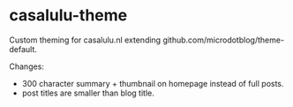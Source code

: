 # casalulu-theme
Custom theming for casalulu.nl extending github.com/microdotblog/theme-default.

Changes:
- 300 character summary + thumbnail on homepage instead of full posts.
- post titles are smaller than blog title.
